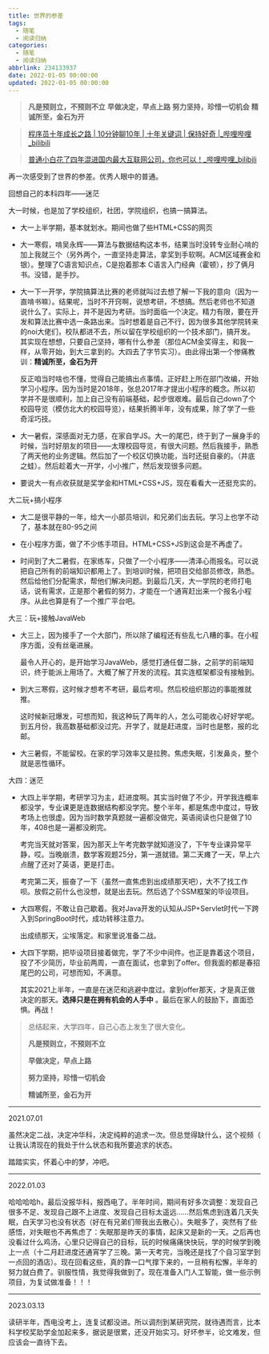 ```yaml
---
title: 世界的参差
tags:
  - 随笔
  - 阅读归纳
categories:
  - 随笔
  - 阅读归纳
abbrlink: 234133937
date: 2022-01-05 00:00:00
updated: 2022-01-05 00:00:00
---
```

>   **凡是预则立，不预则不立**
>   **早做决定，早点上路**
>   **努力坚持，珍惜一切机会**
>   **精诚所至，金石为开**

>   [程序员十年成长之路 | 10分钟聊10年 | 十年关键词 | 保持好奇 |_哔哩哔哩_bilibili](https://www.bilibili.com/video/BV1AD4y1w7ux?spm_id_from=333.999.0.0)

>   [普通小白花了四年混进国内最大互联网公司，你也可以！_哔哩哔哩_bilibili](https://www.bilibili.com/video/BV1zz4y1U78N)

<!--more-->

再一次感受到了世界的参差。优秀人眼中的普通。

回想自己的本科四年——迷茫

大一时候，也是加了学校组织，社团，学院组织，也搞一搞算法。

- 大一上半学期，基本就划水。期间也做了些HTML+CSS的网页

-   大一寒假，啃吴永辉——算法与数据结构这本书，结果当时没转专业耐心啃的加上我就三个（另外两个，一直坚持走算法，拿奖到手软啊。ACM区域赛金和银）。整理了C语言知识点，C是抱着那本 C语言入门经典（霍顿），抄了俩月书。没错，是手抄。

-   大一下一开学，学院搞算法比赛的老师就叫过去想了解一下我的意向（因为一直啃书嘛）。结果呢，当时不开窍啊，说想考研，不想搞。然后老师也不知道说什么了。实际上，并不是因为考研。当时面临一个决定。精力有限，要在开发和算法比赛中选一条路出来。当时想着是自己不行，因为很多其他学院转来的noi大佬们，校队都进不去，所以留在学校组织的一个技术部门，搞开发。其实现在想想，只要自己坚持，哪有什么参差（那位ACM金奖得主，和我一样，从零开始，到大三拿到的。大四去了字节实习）。由此得出第一个惨痛教训：**精诚所至，金石为开**

    反正咱当时啥也不懂，觉得自己能搞出点事情。正好赶上所在部门改编，开始学习小程序。因为当时是2018年，张总2017年才提出小程序的概念。所以初学并不是很顺利，加上自己没有前端基础，起步很艰难。最后自己down了个校园导览（模仿北大的校园导览），结果折腾半年，没有成果，除了学了一些奇淫巧技。

-   大一暑假，深感面对无力感，在家自学JS。大一的尾巴，终于到了一展身手的时候，当时好朋友的项目——太理校园导览，有很大问题。然后我接手，熟悉了两天他的业务逻辑。然后加了一个校区切换功能，当时还挺自豪的。（井底之蛙）。然后趁着大一开学，小小推广，然后发现很多问题。

-   要说大一有点收获就是奖学金和HTML+CSS+JS，现在看看大一还挺充实的。

大二玩+搞小程序

-   大二是很平静的一年，给大一小部员培训，和兄弟们出去玩。学习上也学不动了，基本就在80-95之间

-   在小程序方面，做了不少练手项目。HTML+CSS+JS到这会是不再虚了。
-   时间到了大二暑假，在家练车，只做了一个小程序——清泽心雨报名。可以说把自己所有的前端知识都用上了。到培训时候，把项目交给部员修改，熟悉。然后给他们分配需求，帮他们解决问题。到最后几天，大一学院的老师打电话，说有需求，正是那个暑假的努力，才能在一个通宵赶出来一个报名小程序。从此也算是有了一个推广平台吧。

大三：玩+接触JavaWeb

-   大三上，因为接手了一个大部门，所以除了编程还有些乱七八糟的事。在小程序方面，没有丝毫进展。

    最令人开心的，是开始学习JavaWeb，感觉打通任督二脉，之前学的前端知识，终于能派上用场了。大概了解了开发的流程。其实连框架都没有接触到。

-   到大三寒假，这时候才想考不考研，最后考呗。然后校组织那边的事能推就推。

    这时候新冠爆发，可想而知，我这种玩了两年的人，怎么可能收心好好学呢。到五月份，我高数基础都没过完。开学了，就是赶进度，当时也是憨，报的北邮。

-   大三暑假，不能留校。在家的学习效率又是拉胯。焦虑失眠，引发鼻炎，整个就是恶性循环。

大四：迷茫

-   大四上半学期，考研学习为主，赶进度啊。其实当时做了不少，开学我连概率都没学，专业课更是连数据结构都没学完。整个半年，都是焦虑中度过，导致考场上也很虚。因为当时数学真题就一遍都没做完，英语阅读也只是做了10年，408也是一遍都没刷完。

    考完当天就对答案，因为那天上午考完数学就知道没了，下午专业课异常平静，哎。当晚崩溃，数学客观题25分，第一道就错。第二天瘫了一天，早上六点醒了还对了英语，更是打击。

    考完第二天，振奋了一下（虽然一直焦虑到出成绩那天吧），大不了找工作呗。放假之前什么也没想，就是出去玩。然后选了个SSM框架的毕设项目。

-   大四寒假，不敢让自己歇着。我对Java开发的认知从JSP+Servlet时代一下跨入到SpringBoot时代，成功转移注意力。

    出成绩那天，尘埃落定。和家里说准备二战。

-   大四下学期，把毕设项目接着做完，学了不少中间件。也正是靠着这个项目，投了不少简历，毕业前两周，一直在面试，也拿到了offer。但我面的都是春招尾巴的公司，可想而知，不满意。

    其实2021上半年，一直是在迷茫和逃避中度过。拿到offer那天，才是真正做决定的那天。**选择只是在拥有机会的人手中** 。最后在家人的鼓励下，直面恐惧。再战！

>   总结起来，大学四年，自己心态上发生了很大变化。
>
>   **凡是预则立，不预则不立**
>
>   **早做决定，早点上路**
>
>   **努力坚持，珍惜一切机会**
>
>   **精诚所至，金石为开**

---

2021.07.01

虽然决定二战，决定冲华科，决定纯粹的追求一次。但总觉得缺什么，这个视频（ 让我认清现在的我处于什么状态和我所要追求的状态。

踏踏实实，怀着心中的梦，冲吧。

---

2022.01.03

哈哈哈哈h，最后没报华科，报西电了。半年时间，期间有好多次调整：发现自己很多不足、发现自己跟不上进度、发现自己目标太遥远......然后焦虑到连着几天失眠，白天学习也没有状态（好在有兄弟们带我出去散心）。失眠多了，突然有了些感悟，对失眠也不再焦虑了：失眠那是昨天的事情，起床又是新的一天。之后再也没看过什么鸡汤，心里只记得自己的目标，玩的时候痛痛快快玩，学的时候学到晚上一点（十二月赶进度还通宵学了三晚。第一天考完，当晚还是找了个自习室学到一点回的酒店）。现在回看这些，真的靠一口气撑下来的，一旦稍有松懈，半年的努力就白费了。驯服性情，我觉得我做到了。现在准备入门人工智能，做一些示例项目，为复试做准备！！！

---

2023.03.13

读研半年，西电没考上，连复试都没进。所以调剂到某研究院，就待遇而言，比本科学校奖助学金加起来多，据说是很累，还没开始实习。好坏参半，论文难发，但应该会一直待下去。
